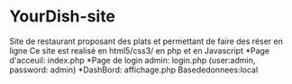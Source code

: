 # YourDish-site
Site de restaurant proposant des plats et permettant de faire des réser en ligne
Ce site est realisé en html5/css3/ en php et en Javascript
*Page d'acceuil: index.php
*Page de login admin: login.php
(user:admin, password: admin)
*DashBord: affichage.php
Basededonnees:local


